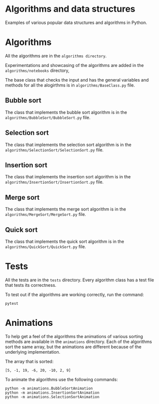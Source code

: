 # Algorithms and data structures

Examples of various popular data structures and algorithms in Python. 

# Algorithms 

All the algorithms are in the `algorithms directory`. 

Experimentations and showcasing of the algorithms are added in the `algorithms/notebooks` directory,

The base class that checks the input and has the general variables and methods for all the alogirthms is in `algorithms/BaseClass.py` file. 

## Bubble sort 

The class that implements the bubble sort algorithm is in the `algorithms/BubbleSort/BubbleSort.py` file.

## Selection sort 

The class that implements the selection sort algorithm is in the `algorithms/SelectionSort/SelectionSort.py` file.

## Insertion sort 

The class that implements the insertion sort algorithm is in the `algorithms/InsertionSort/InsertionSort.py` file.

## Merge sort

The class that implements the merge sort algorithm is in the `algorithms/MergeSort/MergeSort.py` file.

## Quick sort 

The class that implements the quick sort algorithm is in the `algorithms/QuickSort/QuickSort.py` file.

# Tests 

All the tests are in the `tests` directory. Every algorithm class has a test file that tests its correctness.

To test out if the algorithms are working correctly, run the command:

```
pytest
```

# Animations 

To help get a feel of the algorithms the animations of various sorting methods are available in the `animations` directory. Each of the algorithms sort the same array, but the animations are different because of the underlying implementation.

The array that is sorted: 

```
[5, -1, 19, -6, 20, -10, 2, 9]
```

To animate the algorithms use the following commands:

```
python -m animations.BubbleSortAnimation
python -m animations.InsertionSortAnimation
python -m animations.SelectionSortAnimation
```